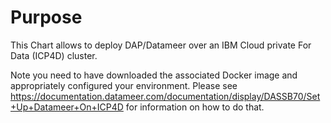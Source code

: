 Purpose
=======
This Chart allows to deploy DAP/Datameer over an IBM Cloud private For Data
(ICP4D) cluster.

Note you need to have downloaded the associated Docker image and appropriately
configured your environment.  Please see
https://documentation.datameer.com/documentation/display/DASSB70/Set+Up+Datameer+On+ICP4D
for information on how to do that.

